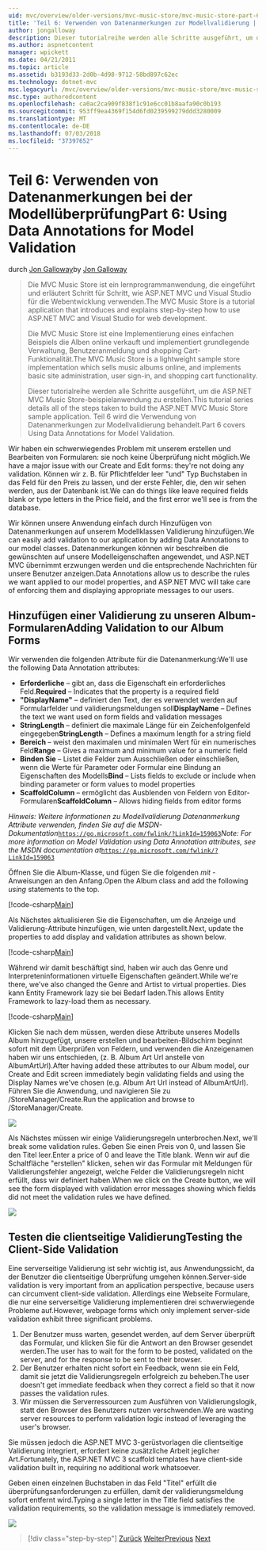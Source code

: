 ```yaml
---
uid: mvc/overview/older-versions/mvc-music-store/mvc-music-store-part-6
title: 'Teil 6: Verwenden von Datenanmerkungen zur Modellvalidierung | Microsoft-Dokumentation'
author: jongalloway
description: Dieser tutorialreihe werden alle Schritte ausgeführt, um die ASP.NET MVC Music Store-beispielanwendung zu erstellen. Teil 6 wird die Verwendung von Datenanmerkungen für Modell V behandelt...
ms.author: aspnetcontent
manager: wpickett
ms.date: 04/21/2011
ms.topic: article
ms.assetid: b3193d33-2d0b-4d98-9712-58bd897c62ec
ms.technology: dotnet-mvc
msc.legacyurl: /mvc/overview/older-versions/mvc-music-store/mvc-music-store-part-6
msc.type: authoredcontent
ms.openlocfilehash: ca0ac2ca909f838f1c91e6cc01b8aafa90c0b193
ms.sourcegitcommit: 953ff9ea4369f154d6fd0239599279ddd3280009
ms.translationtype: MT
ms.contentlocale: de-DE
ms.lasthandoff: 07/03/2018
ms.locfileid: "37397652"
---
```

<a name="part-6-using-data-annotations-for-model-validation"></a><span data-ttu-id="99578-104">Teil 6: Verwenden von Datenanmerkungen bei der Modellüberprüfung</span><span class="sxs-lookup"><span data-stu-id="99578-104">Part 6: Using Data Annotations for Model Validation</span></span>
====================
<span data-ttu-id="99578-105">durch [Jon Galloway](https://github.com/jongalloway)</span><span class="sxs-lookup"><span data-stu-id="99578-105">by [Jon Galloway](https://github.com/jongalloway)</span></span>

> <span data-ttu-id="99578-106">Die MVC Music Store ist ein lernprogrammanwendung, die eingeführt und erläutert Schritt für Schritt, wie ASP.NET MVC und Visual Studio für die Webentwicklung verwenden.</span><span class="sxs-lookup"><span data-stu-id="99578-106">The MVC Music Store is a tutorial application that introduces and explains step-by-step how to use ASP.NET MVC and Visual Studio for web development.</span></span>  
>   
> <span data-ttu-id="99578-107">Die MVC Music Store ist eine Implementierung eines einfachen Beispiels die Alben online verkauft und implementiert grundlegende Verwaltung, Benutzeranmeldung und shopping Cart-Funktionalität.</span><span class="sxs-lookup"><span data-stu-id="99578-107">The MVC Music Store is a lightweight sample store implementation which sells music albums online, and implements basic site administration, user sign-in, and shopping cart functionality.</span></span>  
>   
> <span data-ttu-id="99578-108">Dieser tutorialreihe werden alle Schritte ausgeführt, um die ASP.NET MVC Music Store-beispielanwendung zu erstellen.</span><span class="sxs-lookup"><span data-stu-id="99578-108">This tutorial series details all of the steps taken to build the ASP.NET MVC Music Store sample application.</span></span> <span data-ttu-id="99578-109">Teil 6 wird die Verwendung von Datenanmerkungen zur Modellvalidierung behandelt.</span><span class="sxs-lookup"><span data-stu-id="99578-109">Part 6 covers Using Data Annotations for Model Validation.</span></span>


<span data-ttu-id="99578-110">Wir haben ein schwerwiegendes Problem mit unserem erstellen und Bearbeiten von Formularen: sie noch keine Überprüfung nicht möglich.</span><span class="sxs-lookup"><span data-stu-id="99578-110">We have a major issue with our Create and Edit forms: they're not doing any validation.</span></span> <span data-ttu-id="99578-111">Können wir z. B. für Pflichtfelder leer "und" Typ Buchstaben in das Feld für den Preis zu lassen, und der erste Fehler, die, den wir sehen werden, aus der Datenbank ist.</span><span class="sxs-lookup"><span data-stu-id="99578-111">We can do things like leave required fields blank or type letters in the Price field, and the first error we'll see is from the database.</span></span>

<span data-ttu-id="99578-112">Wir können unsere Anwendung einfach durch Hinzufügen von Datenanmerkungen auf unserem Modellklassen Validierung hinzufügen.</span><span class="sxs-lookup"><span data-stu-id="99578-112">We can easily add validation to our application by adding Data Annotations to our model classes.</span></span> <span data-ttu-id="99578-113">Datenanmerkungen können wir beschreiben die gewünschten auf unsere Modelleigenschaften angewendet, und ASP.NET MVC übernimmt erzwungen werden und die entsprechende Nachrichten für unsere Benutzer anzeigen.</span><span class="sxs-lookup"><span data-stu-id="99578-113">Data Annotations allow us to describe the rules we want applied to our model properties, and ASP.NET MVC will take care of enforcing them and displaying appropriate messages to our users.</span></span>

## <a name="adding-validation-to-our-album-forms"></a><span data-ttu-id="99578-114">Hinzufügen einer Validierung zu unseren Album-Formularen</span><span class="sxs-lookup"><span data-stu-id="99578-114">Adding Validation to our Album Forms</span></span>

<span data-ttu-id="99578-115">Wir verwenden die folgenden Attribute für die Datenanmerkung:</span><span class="sxs-lookup"><span data-stu-id="99578-115">We'll use the following Data Annotation attributes:</span></span>

- <span data-ttu-id="99578-116">**Erforderliche** – gibt an, dass die Eigenschaft ein erforderliches Feld.</span><span class="sxs-lookup"><span data-stu-id="99578-116">**Required** – Indicates that the property is a required field</span></span>
- <span data-ttu-id="99578-117">**"DisplayName"** – definiert den Text, der es verwendet werden auf Formularfelder und validierungsmeldungen soll</span><span class="sxs-lookup"><span data-stu-id="99578-117">**DisplayName** – Defines the text we want used on form fields and validation messages</span></span>
- <span data-ttu-id="99578-118">**StringLength** – definiert die maximale Länge für ein Zeichenfolgenfeld eingegeben</span><span class="sxs-lookup"><span data-stu-id="99578-118">**StringLength** – Defines a maximum length for a string field</span></span>
- <span data-ttu-id="99578-119">**Bereich** – weist den maximalen und minimalen Wert für ein numerisches Feld</span><span class="sxs-lookup"><span data-stu-id="99578-119">**Range** – Gives a maximum and minimum value for a numeric field</span></span>
- <span data-ttu-id="99578-120">**Binden Sie** – Listet die Felder zum Ausschließen oder einschließen, wenn die Werte für Parameter oder Formular eine Bindung an Eigenschaften des Modells</span><span class="sxs-lookup"><span data-stu-id="99578-120">**Bind** – Lists fields to exclude or include when binding parameter or form values to model properties</span></span>
- <span data-ttu-id="99578-121">**ScaffoldColumn** – ermöglicht das Ausblenden von Feldern von Editor-Formularen</span><span class="sxs-lookup"><span data-stu-id="99578-121">**ScaffoldColumn** – Allows hiding fields from editor forms</span></span>

<span data-ttu-id="99578-122">*Hinweis: Weitere Informationen zu Modellvalidierung Datenanmerkung Attribute verwenden, finden Sie auf die MSDN-Dokumentation*[`https://go.microsoft.com/fwlink/?LinkId=159063`](https://go.microsoft.com/fwlink/?LinkId=159063)</span><span class="sxs-lookup"><span data-stu-id="99578-122">*Note: For more information on Model Validation using Data Annotation attributes, see the MSDN documentation at*[`https://go.microsoft.com/fwlink/?LinkId=159063`](https://go.microsoft.com/fwlink/?LinkId=159063)</span></span>

<span data-ttu-id="99578-123">Öffnen Sie die Album-Klasse, und fügen Sie die folgenden *mit* -Anweisungen an den Anfang.</span><span class="sxs-lookup"><span data-stu-id="99578-123">Open the Album class and add the following *using* statements to the top.</span></span>

[!code-csharp[Main](mvc-music-store-part-6/samples/sample1.cs)]

<span data-ttu-id="99578-124">Als Nächstes aktualisieren Sie die Eigenschaften, um die Anzeige und Validierung-Attribute hinzufügen, wie unten dargestellt.</span><span class="sxs-lookup"><span data-stu-id="99578-124">Next, update the properties to add display and validation attributes as shown below.</span></span>

[!code-csharp[Main](mvc-music-store-part-6/samples/sample2.cs)]

<span data-ttu-id="99578-125">Während wir damit beschäftigt sind, haben wir auch das Genre und Interpreteninformationen virtuelle Eigenschaften geändert.</span><span class="sxs-lookup"><span data-stu-id="99578-125">While we're there, we've also changed the Genre and Artist to virtual properties.</span></span> <span data-ttu-id="99578-126">Dies kann Entity Framework lazy sie bei Bedarf laden.</span><span class="sxs-lookup"><span data-stu-id="99578-126">This allows Entity Framework to lazy-load them as necessary.</span></span>

[!code-csharp[Main](mvc-music-store-part-6/samples/sample3.cs)]

<span data-ttu-id="99578-127">Klicken Sie nach dem müssen, werden diese Attribute unseres Modells Album hinzugefügt, unsere erstellen und bearbeiten-Bildschirm beginnt sofort mit dem Überprüfen von Feldern, und verwenden die Anzeigenamen haben wir uns entschieden, (z. B. Album Art Url anstelle von AlbumArtUrl).</span><span class="sxs-lookup"><span data-stu-id="99578-127">After having added these attributes to our Album model, our Create and Edit screen immediately begin validating fields and using the Display Names we've chosen (e.g. Album Art Url instead of AlbumArtUrl).</span></span> <span data-ttu-id="99578-128">Führen Sie die Anwendung, und navigieren Sie zu /StoreManager/Create.</span><span class="sxs-lookup"><span data-stu-id="99578-128">Run the application and browse to /StoreManager/Create.</span></span>

![](mvc-music-store-part-6/_static/image1.png)

<span data-ttu-id="99578-129">Als Nächstes müssen wir einige Validierungsregeln unterbrochen.</span><span class="sxs-lookup"><span data-stu-id="99578-129">Next, we'll break some validation rules.</span></span> <span data-ttu-id="99578-130">Geben Sie einen Preis von 0, und lassen Sie den Titel leer.</span><span class="sxs-lookup"><span data-stu-id="99578-130">Enter a price of 0 and leave the Title blank.</span></span> <span data-ttu-id="99578-131">Wenn wir auf die Schaltfläche "erstellen" klicken, sehen wir das Formular mit Meldungen für Validierungsfehler angezeigt, welche Felder die Validierungsregeln nicht erfüllt, dass wir definiert haben.</span><span class="sxs-lookup"><span data-stu-id="99578-131">When we click on the Create button, we will see the form displayed with validation error messages showing which fields did not meet the validation rules we have defined.</span></span>

![](mvc-music-store-part-6/_static/image2.png)

## <a name="testing-the-client-side-validation"></a><span data-ttu-id="99578-132">Testen die clientseitige Validierung</span><span class="sxs-lookup"><span data-stu-id="99578-132">Testing the Client-Side Validation</span></span>

<span data-ttu-id="99578-133">Eine serverseitige Validierung ist sehr wichtig ist, aus Anwendungssicht, da der Benutzer die clientseitige Überprüfung umgehen können.</span><span class="sxs-lookup"><span data-stu-id="99578-133">Server-side validation is very important from an application perspective, because users can circumvent client-side validation.</span></span> <span data-ttu-id="99578-134">Allerdings eine Webseite Formulare, die nur eine serverseitige Validierung implementieren drei schwerwiegende Probleme auf.</span><span class="sxs-lookup"><span data-stu-id="99578-134">However, webpage forms which only implement server-side validation exhibit three significant problems.</span></span>

1. <span data-ttu-id="99578-135">Der Benutzer muss warten, gesendet werden, auf dem Server überprüft das Formular, und klicken Sie für die Antwort an den Browser gesendet werden.</span><span class="sxs-lookup"><span data-stu-id="99578-135">The user has to wait for the form to be posted, validated on the server, and for the response to be sent to their browser.</span></span>
2. <span data-ttu-id="99578-136">Der Benutzer erhalten nicht sofort ein Feedback, wenn sie ein Feld, damit sie jetzt die Validierungsregeln erfolgreich zu beheben.</span><span class="sxs-lookup"><span data-stu-id="99578-136">The user doesn't get immediate feedback when they correct a field so that it now passes the validation rules.</span></span>
3. <span data-ttu-id="99578-137">Wir müssen die Serverressourcen zum Ausführen von Validierungslogik, statt den Browser des Benutzers nutzen verschwenden.</span><span class="sxs-lookup"><span data-stu-id="99578-137">We are wasting server resources to perform validation logic instead of leveraging the user's browser.</span></span>

<span data-ttu-id="99578-138">Sie müssen jedoch die ASP.NET MVC 3-gerüstvorlagen die clientseitige Validierung integriert, erfordert keine zusätzliche Arbeit jeglicher Art.</span><span class="sxs-lookup"><span data-stu-id="99578-138">Fortunately, the ASP.NET MVC 3 scaffold templates have client-side validation built in, requiring no additional work whatsoever.</span></span>

<span data-ttu-id="99578-139">Geben einen einzelnen Buchstaben in das Feld "Titel" erfüllt die überprüfungsanforderungen zu erfüllen, damit der validierungsmeldung sofort entfernt wird.</span><span class="sxs-lookup"><span data-stu-id="99578-139">Typing a single letter in the Title field satisfies the validation requirements, so the validation message is immediately removed.</span></span>

![](mvc-music-store-part-6/_static/image3.png)


> [!div class="step-by-step"]
> <span data-ttu-id="99578-140">[Zurück](mvc-music-store-part-5.md)
> [Weiter](mvc-music-store-part-7.md)</span><span class="sxs-lookup"><span data-stu-id="99578-140">[Previous](mvc-music-store-part-5.md)
[Next](mvc-music-store-part-7.md)</span></span>
